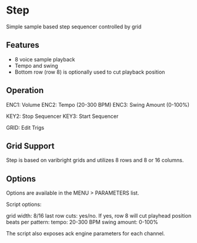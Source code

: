 ---
---

# Step

Simple sample based step sequencer controlled by grid

## Features

- 8 voice sample playback
- Tempo and swing
- Bottom row (row 8) is optionally used to cut playback position

## Operation

ENC1: Volume
ENC2: Tempo (20-300 BPM)
ENC3: Swing Amount (0-100%)

KEY2: Stop Sequencer
KEY3: Start Sequencer

GRID: Edit Trigs

## Grid Support

Step is based on varibright grids and utilizes 8 rows and 8 or 16 columns.

## Options

Options are available in the MENU > PARAMETERS list.

Script options:

grid width: 8/16
last row cuts: yes/no. If yes, row 8 will cut playhead position
beats per pattern: 
tempo: 20-300 BPM
swing amount: 0-100%

The script also exposes ack engine parameters for each channel.

